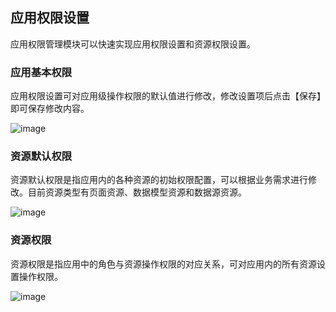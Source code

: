 ## 应用权限设置

应用权限管理模块可以快速实现应用权限设置和资源权限设置。

### 应用基本权限

应用权限设置可对应用级操作权限的默认值进行修改，修改设置项后点击【保存】即可保存修改内容。

![image](../../../staic/img/操作指南/应用设计/应用权限设置/d5c808a62c52948c44cc1932e6e8036f.png)

### 资源默认权限

资源默认权限是指应用内的各种资源的初始权限配置，可以根据业务需求进行修改。目前资源类型有页面资源、数据模型资源和数据源资源。

![image](../../../staic/img/操作指南/应用设计/应用权限设置/d032fe90d68df54a488acbe7b04829c3.png)

### 资源权限

资源权限是指应用中的角色与资源操作权限的对应关系，可对应用内的所有资源设置操作权限。

![image](../../../staic/img/操作指南/应用设计/应用权限设置/52234ad978b889c376c8beda4e96bd6b.png)
